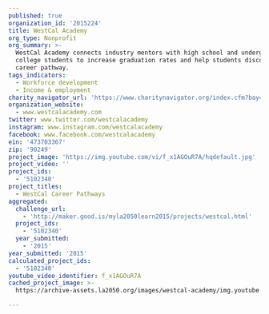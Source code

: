 ```yaml
---
published: true
organization_id: '2015224'
title: WestCal Academy
org_type: Nonprofit
org_summary: >-
  WestCal Academy connects industry mentors with high school and undergraduate
  college students to increase graduation rates and help students discover their
  career pathway.
tags_indicators:
  - Workforce development
  - Income & employment
charity_navigator_url: 'https://www.charitynavigator.org/index.cfm?bay=search.profile&ein=473703367'
organization_website:
  - www.westcalacademy.com
twitter: www.twitter.com/westcalacademy
instagram: www.instagram.com/westcalacademy
facebook: www.facebook.com/westcalacademy
ein: '473703367'
zip: '90249'
project_image: 'https://img.youtube.com/vi/f_x1AGOuR7A/hqdefault.jpg'
project_video: ''
project_ids:
  - '5102340'
project_titles:
  - WestCal Career Pathways
aggregated:
  challenge_url:
    - 'http://maker.good.is/myla2050learn2015/projects/westcal.html'
  project_ids:
    - '5102340'
  year_submitted:
    - '2015'
year_submitted: '2015'
calculated_project_ids:
  - '5102340'
youtube_video_identifier: f_x1AGOuR7A
cached_project_image: >-
  https://archive-assets.la2050.org/images/westcal-academy/img.youtube.com/vi/f_x1AGOuR7A/hqdefault.jpg

---
```

